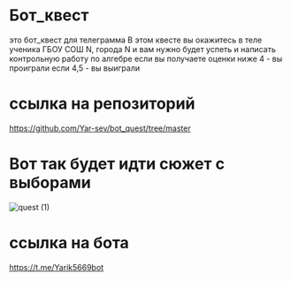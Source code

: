 # Бот_квест
это бот_квест для телеграмма
В этом квесте вы окажитесь в теле ученика ГБОУ СОШ N, города N
и вам нужно будет успеть и написать контрольную работу по алгебре
если вы получаете оценки ниже 4 - вы проиграли
если 4,5 - вы выиграли
# ссылка на репозиторий
https://github.com/Yar-sev/bot_quest/tree/master
# Вот так будет идти сюжет с выборами
![quest (1)](https://github.com/Yar-sev/bot_quest/assets/152083594/8d022f46-4cd0-41ec-b45e-b74c663739c3)
# ссылка на бота
https://t.me/Yarik5669bot
